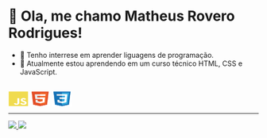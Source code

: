 # 👋 Ola, me chamo Matheus Rovero Rodrigues!
- 👀 Tenho interrese em aprender liguagens de programação.
- 🌱 Atualmente estou aprendendo em um curso técnico HTML, CSS e JavaScript.

</div>

  <div style="display: inline_block"><br>
  <img align="center" alt="Rafa-Js" height="30" width="40" src="https://raw.githubusercontent.com/devicons/devicon/master/icons/javascript/javascript-plain.svg">
  <img align="center" alt="Rafa-HTML" height="30" width="40" src="https://raw.githubusercontent.com/devicons/devicon/master/icons/html5/html5-original.svg">
  <img align="center" alt="Rafa-CSS" height="30" width="40" src="https://raw.githubusercontent.com/devicons/devicon/master/icons/css3/css3-original.svg">
 
</div>

<hr>
<div>
  
   <a href = "mailto:vector.320@outlook.com"><img src="https://img.shields.io/badge/-Gmail-%23333?style=for-the-badge&logo=gmail&logoColor=white" target="_blank"> 
   <a href="https://www.linkedin.com/in/matheus-róvero-rodrigues-169161235" target="_blank"><img src="https://img.shields.io/badge/-LinkedIn-%230077B5?style=for-the-badge&logo=linkedin&logoColor=white" target="_blank"></a> 
  
</div>
